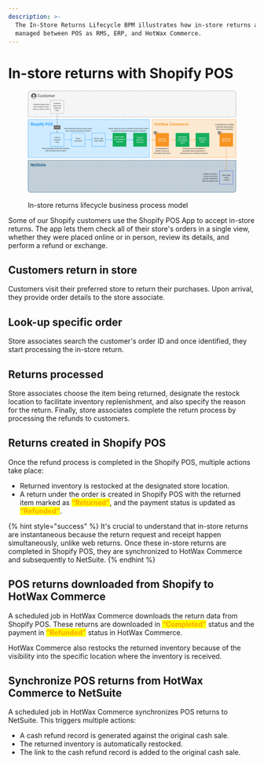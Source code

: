 ```yaml
---
description: >-
  The In-Store Returns Lifecycle BPM illustrates how in-store returns are
  managed between POS as RMS, ERP, and HotWax Commerce.
---
```


# In-store returns with Shopify POS

<figure><img src="../../.gitbook/assets/in-store returns Shopify POS bpm.png" alt=""><figcaption><p>In-store returns lifecycle business process model</p></figcaption></figure>

Some of our Shopify customers use the Shopify POS App to accept in-store returns. The app lets them check all of their store's orders in a single view, whether they were placed online or in person, review its details, and perform a refund or exchange.

## Customers return in store

Customers visit their preferred store to return their purchases. Upon arrival, they provide order details to the store associate.

## Look-up specific order

Store associates search the customer's order ID and once identified, they start processing the in-store return.

## Returns processed

Store associates choose the item being returned, designate the restock location to facilitate inventory replenishment, and also specify the reason for the return. Finally, store associates complete the return process by processing the refunds to customers.

## Returns created in Shopify POS

Once the refund process is completed in the Shopify POS, multiple actions take place:

* Returned inventory is restocked at the designated store location.
* A return under the order is created in Shopify POS with the returned item marked as <mark style="color:orange;">**“Returned”**</mark>, and the payment status is updated as <mark style="color:orange;">**“Refunded”**</mark>.

{% hint style="success" %}
It's crucial to understand that in-store returns are instantaneous because the return request and receipt happen simultaneously, unlike web returns. Once these in-store returns are completed in Shopify POS, they are synchronized to HotWax Commerce and subsequently to NetSuite.
{% endhint %}

## POS returns downloaded from Shopify to HotWax Commerce

A scheduled job in HotWax Commerce downloads the return data from Shopify POS. These returns are downloaded in <mark style="color:orange;">**“Completed”**</mark> status and the payment in <mark style="color:orange;">**“Refunded”**</mark> status in HotWax Commerce.

HotWax Commerce also restocks the returned inventory because of the visibility into the specific location where the inventory is received.

## Synchronize POS returns from HotWax Commerce to NetSuite

A scheduled job in HotWax Commerce synchronizes POS returns to NetSuite. This triggers multiple actions:

* A cash refund record is generated against the original cash sale.
* The returned inventory is automatically restocked.
* The link to the cash refund record is added to the original cash sale.
